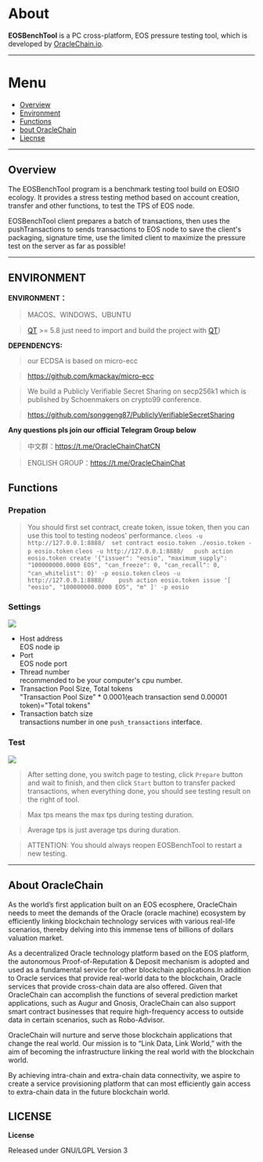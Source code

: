 # About


**EOSBenchTool** is a PC cross-platform, EOS pressure testing tool, which is developed by [OracleChain.io](https://oraclechain.io).

------------------------------

# Menu
* [Overview](#1)
* [Environment](#2)
* [Functions](#3)
* [bout OracleChain](#4)
* [Liecnse](#4)

------------------------------

<h2 id="1">Overview</h2>


The EOSBenchTool program is a benchmark testing tool build on EOSIO ecology. It provides a stress testing method based on account creation, transfer and other functions, to test the TPS of EOS node. 

EOSBenchTool client prepares a batch of transactions, then uses the pushTransactions to sends transactions to EOS node to save the client's packaging, signature time, use the limited client to maximize the pressure test on the server as far as possible!


------------------------------
<h2 id="2">ENVIRONMENT</h2>

**ENVIRONMENT：**

> MACOS、WINDOWS、UBUNTU

> [QT](https://www.qt.io/download) >= 5.8 just need to import and build the project with [QT](https://www.qt.io/download))

**DEPENDENCYS:**

> our ECDSA is based on micro-ecc

> https://github.com/kmackay/micro-ecc

> We build a Publicly Verifiable Secret Sharing on secp256k1 which is published by Schoenmakers on crypto99 conference.

> https://github.com/songgeng87/PubliclyVerifiableSecretSharing


**Any questions pls join our official Telegram Group below**

> 中文群：https://t.me/OracleChainChatCN

> ENGLISH GROUP：https://t.me/OracleChainChat


<h2 id="3">Functions</h2>

### Prepation
>You should first set contract, create token, issue token, then you can use this tool to testing nodeos' performance.
`cleos -u http://127.0.0.1:8888/  set contract eosio.token ./eosio.token -p eosio.token`
`cleos -u http://127.0.0.1:8888/   push action eosio.token create '{"issuer": "eosio", "maximum_supply": "100000000.0000 EOS", "can_freeze": 0, "can_recall": 0, "can_whitelist": 0}' -p eosio.token`
`cleos -u http://127.0.0.1:8888/    push action eosio.token issue '[ "eosio", "100000000.0000 EOS", "m" ]' -p eosio`

### Settings
![](https://github.com/OracleChain/EOSBenchTool/blob/master/screenshots/setting.PNG)
* Host address <br>
 EOS node ip
* Port <br>
 EOS node port
* Thread number <br>
 recommended to be your computer's  cpu number.
* Transaction Pool Size, Total tokens <br>
 "Transaction Pool Size" * 0.0001(each transaction send 0.00001 token)="Total tokens"
* Transaction batch size <br>
 transactions number in one `push_transactions` interface.

### Test
![](https://github.com/OracleChain/EOSBenchTool/blob/master/screenshots/testing.png)
>After setting done, you switch page to testing, click `Prepare` button and wait to finish, and then click `Start` button to transfer packed transactions, when everything done, you should see testing result on the right of tool.

> Max tps means the max tps during testing duration.

>Average tps is just average tps during duration.

>ATTENTION: You should always reopen EOSBenchTool to restart a new testing.

------------------------------
<h2 id="4">About OracleChain</h2>


As the world’s first application built on an EOS ecosphere, OracleChain needs to meet the demands of the Oracle (oracle machine) ecosystem by efficiently linking blockchain technology services with various real-life scenarios, thereby delving into this immense tens of billions of dollars valuation market.


As a decentralized Oracle technology platform based on the EOS platform, the autonomous Proof-of-Reputation & Deposit mechanism is adopted and used as a fundamental service for other blockchain applications.In addition to Oracle services that provide real-world data to the blockchain, Oracle services that provide cross-chain data are also offered. Given that OracleChain can accomplish the functions of several prediction market applications, such as Augur and Gnosis, OracleChain can also support smart contract businesses that require high-frequency access to outside data in certain scenarios, such as Robo-Advisor.


OracleChain will nurture and serve those blockchain applications that change the real world. Our mission is to “Link Data, Link World,” with the aim of becoming the infrastructure linking the real world with the blockchain world.


By achieving intra-chain and extra-chain data connectivity, we aspire to create a service provisioning platform that can most efficiently gain access to extra-chain data in the future blockchain world.

<h2 id="5">LICENSE</h2>

**License**

Released under GNU/LGPL Version 3
